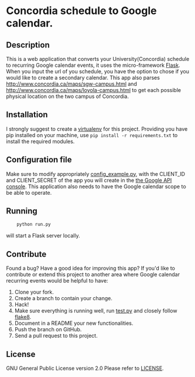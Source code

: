 # Concordia schedule to Google calendar.

## Description

This is a web application that converts your University(Concordia) schedule to recurring Google calendar events, it uses the micro-framework [Flask][fl].
When you input the url of you schedule, you have the option to chose if you would like to create a secondary calendar.
This app also parses <http://www.concordia.ca/maps/sgw-campus.html> and <http://www.concordia.ca/maps/loyola-campus.html> to get each possible physical location on the two campus of Concordia.

## Installation

I strongly suggest to create a [virtualenv][ve] for this project.
Providing you have pip installed on your machine,
use `pip install -r requirements.txt` to install the required modules.

## Configuration file

Make sure to modify appropriately [config_example.py][conf], with the CLIENT_ID and CLIENT_SECRET of the app you will create in the [the Google API console][gapi]. This application also needs to have the Google calendar scope to be able to operate.


## Running

```bash
    python run.py
```
will start a Flask server locally.

## Contribute

Found a bug? Have a good idea for improving this app?
If you'd like to contribute or extend this project to another area where Google calendar recurring events would be helpful to have:

1. Clone your fork.
1. Create a branch to contain your change.
1. Hack!
1. Make sure everything is running well, run [test.py](/test.py) and closely follow [flake8][f8].
1. Document in a README your new functionalities.
1. Push the branch on GitHub.
1. Send a pull request to this project.

## License

GNU General Public License version 2.0
Please refer to [LICENSE](/LICENSE/).

[gapi]: https://developers.google.com/console/
[ve]: http://www.virtualenv.org/en/latest/virtualenv.html#installation
[fl]: http://flask.pocoo.org/docs/
[conf]: https://github.com/samuelmasuy/Concordia-Schedule-to-Gcal/blob/master/config_example.py
[f8]: https://pypi.python.org/pypi/flake8
